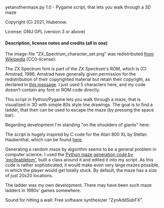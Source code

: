 yetanothermaze.py 1.0 - Pygame script, that lets you walk through a 3D maze

Copyright (C) 2021, hlubenow.

License: GNU GPL (version 3 or above)

#### Description, license notes and credits (all in one)

The image-file "ZX_Spectrum_character_set.png" was redistributed [from Wikipedia](https://commons.wikimedia.org/wiki/File:ZX_Spectrum_character_set.png) (CC0-license):

The ZX Spectrum font is part of the ZX Spectrum's ROM, which is (C) Amstrad, 1986. Amstrad have generally given permission for the redistribution of their copyrighted material but retain their copyright, as declared in [this message](https://groups.google.com/g/comp.sys.amstrad.8bit/c/HtpBU2Bzv_U/m/HhNDSU3MksAJ). I just used 5 characters here, and my code doesn't contain any font or ROM code directly.

This script in Python/Pygame lets you walk through a maze, that is visualized in 3D with simple 80s style line drawings.
The goal is to find a ladder, that then can be used to escape the maze (by pressing the space bar).

Regarding development I'm standing "on the shoulders of giants" here:

The script is hugely inspired by C code for the Atari 800 XL by Stefan Haubenthal, which can be found [here](https://atariwiki.org/wiki/Wiki.jsp?page=3dMaze).

Generating a random maze by algorithm seems to be a general problem in computer science.
I used the [Python maze generation code by 'exciteabletom'](https://github.com/exciteabletom/mazegenerator), built a class around it and edited it into my script. As this code is rather sophisticated, it would make even very large mazes possible, in which the player would get totally stuck. By default, the maze has a size of just 20x20 locations.

The ladder was my own development. There may have been such maze ladders in 1980s' games somewhere.

Sound for hitting a wall: Free software synthesizer "ZynAddSubFX".
